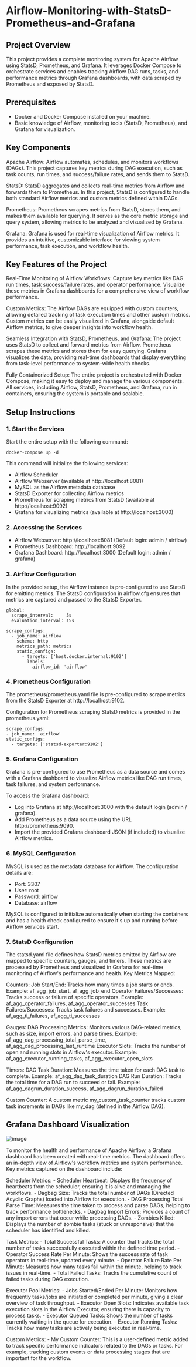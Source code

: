 # Airflow-Monitoring-with-StatsD-Prometheus-and-Grafana

## Project Overview

This project provides a complete monitoring system for Apache Airflow using StatsD, Prometheus, and Grafana. It leverages Docker Compose to orchestrate services and enables tracking Airflow DAG runs, tasks, and performance metrics through Grafana dashboards, with data scraped by Prometheus and exposed by StatsD.

## Prerequisites

- Docker and Docker Compose installed on your machine.
- Basic knowledge of Airflow, monitoring tools (StatsD, Prometheus), and Grafana for visualization.

## Key Components

  Apache Airflow:
      Airflow automates, schedules, and monitors workflows (DAGs). This project captures key metrics during DAG execution, such as task counts, run times, and success/failure rates, and sends them to StatsD.

  StatsD:
      StatsD aggregates and collects real-time metrics from Airflow and forwards them to Prometheus. In this project, StatsD is configured to handle both standard Airflow metrics and custom metrics defined within DAGs.

  Prometheus:
      Prometheus scrapes metrics from StatsD, stores them, and makes them available for querying. It serves as the core metric storage and query system, allowing metrics to be analyzed and visualized by Grafana.

  Grafana:
      Grafana is used for real-time visualization of Airflow metrics. It provides an intuitive, customizable interface for viewing system performance, task execution, and workflow health.

## Key Features of the Project

  Real-Time Monitoring of Airflow Workflows:
        Capture key metrics like DAG run times, task success/failure rates, and operator performance.
        Visualize these metrics in Grafana dashboards for a comprehensive view of workflow performance.

  Custom Metrics:
        The Airflow DAGs are equipped with custom counters, allowing detailed tracking of task execution times and other custom metrics.
        Custom metrics can be easily visualized in Grafana, alongside default Airflow metrics, to give deeper insights into workflow health.

  Seamless Integration with StatsD, Prometheus, and Grafana:
        The project uses StatsD to collect and forward metrics from Airflow.
        Prometheus scrapes these metrics and stores them for easy querying.
        Grafana visualizes the data, providing real-time dashboards that display everything from task-level performance to system-wide health checks.

  Fully Containerized Setup:
        The entire project is orchestrated with Docker Compose, making it easy to deploy and manage the various components.
        All services, including Airflow, StatsD, Prometheus, and Grafana, run in containers, ensuring the system is portable and scalable.

## Setup Instructions

### 1. Start the Services

  Start the entire setup with the following command:
    
    docker-compose up -d

  This command will initialize the following services:

  - Airflow Scheduler
  - Airflow Webserver (available at http://localhost:8081)
  - MySQL as the Airflow metadata database
  - StatsD Exporter for collecting Airflow metrics
  - Prometheus for scraping metrics from StatsD (available at http://localhost:9092)
  - Grafana for visualizing metrics (available at http://localhost:3000)

### 2. Accessing the Services

  - Airflow Webserver: http://localhost:8081 (Default login: admin / airflow)
  - Prometheus Dashboard: http://localhost:9092
  - Grafana Dashboard: http://localhost:3000 (Default login: admin / grafana)

### 3. Airflow Configuration

  In the provided setup, the Airflow instance is pre-configured to use StatsD for emitting metrics. The StatsD configuration in airflow.cfg ensures that metrics are captured and passed to the StatsD Exporter.

    global:
      scrape_interval:     5s
      evaluation_interval: 15s

    scrape_configs:
      - job_name: airflow
        scheme: http
        metrics_path: metrics
        static_configs:
          - targets: ['host.docker.internal:9102']
            labels:
              airflow_id: 'airflow'

### 4. Prometheus Configuration

  The prometheus/prometheus.yaml file is pre-configured to scrape metrics from the StatsD Exporter at http://localhost:9102.

  Configuration for Prometheus scraping StatsD metrics is provided in the prometheus.yaml:

    scrape_configs:
    - job_name: 'airflow'
    static_configs:
      - targets: ['statsd-exporter:9102']


### 5. Grafana Configuration

   Grafana is pre-configured to use Prometheus as a data source and comes with a Grafana dashboard to visualize Airflow metrics like DAG run times, task failures, and system performance.

   To access the Grafana dashboard:

  - Log into Grafana at http://localhost:3000 with the default login (admin / grafana).
  - Add Prometheus as a data source using the URL http://prometheus:9090.
  - Import the provided Grafana dashboard JSON (if included) to visualize Airflow metrics.

### 6. MySQL Configuration

  MySQL is used as the metadata database for Airflow. The configuration details are:

  - Port: 3307
  - User: root
  - Password: airflow
  - Database: airflow

  MySQL is configured to initialize automatically when starting the containers and has a health check configured to ensure it's up and running before Airflow services start.

### 7. StatsD Configuration

   The statsd.yaml file defines how StatsD metrics emitted by Airflow are mapped to specific counters, gauges, and timers. These metrics are processed by Prometheus and visualized in Grafana for real-time monitoring of Airflow's performance and health.
  Key Metrics Mapped:

  Counters:
      Job Start/End: Tracks how many times a job starts or ends.
          Example: af_agg_job_start, af_agg_job_end
      Operator Failures/Successes: Tracks success or failure of specific operators.
          Example: af_agg_operator_failures, af_agg_operator_successes
      Task Failures/Successes: Tracks task failures and successes.
          Example: af_agg_ti_failures, af_agg_ti_successes

  Gauges:
        DAG Processing Metrics: Monitors various DAG-related metrics, such as size, import errors, and parse times.
            Example: af_agg_dag_processing_total_parse_time, af_agg_dag_processing_last_runtime
        Executor Slots: Tracks the number of open and running slots in Airflow's executor.
            Example: af_agg_executor_running_tasks, af_agg_executor_open_slots

  Timers:
        DAG Task Duration: Measures the time taken for each DAG task to complete.
            Example: af_agg_dag_task_duration
        DAG Run Duration: Tracks the total time for a DAG run to succeed or fail.
            Example: af_agg_dagrun_duration_success, af_agg_dagrun_duration_failed

  Custom Counter:
        A custom metric my_custom_task_counter tracks custom task increments in DAGs like my_dag (defined in the Airflow DAG).


## Grafana Dashboard Visualization

![image](https://github.com/user-attachments/assets/99fe6fd8-2820-4394-8153-9eb9cec31217)

To monitor the health and performance of Apache Airflow, a Grafana dashboard has been created with real-time metrics. The dashboard offers an in-depth view of Airflow's workflow metrics and system performance. Key metrics captured on the dashboard include:

  Scheduler Metrics:
      - Scheduler Heartbeat: Displays the frequency of heartbeats from the scheduler, ensuring it is alive and managing the workflows.
      - Dagbag Size: Tracks the total number of DAGs (Directed Acyclic Graphs) loaded into Airflow for execution.
      - DAG Processing Total Parse Time: Measures the time taken to process and parse DAGs, helping to track performance bottlenecks.
      - Dagbag Import Errors: Provides a count of any import errors that occur while processing DAGs.
      - Zombies Killed: Displays the number of zombie tasks (stuck or unresponsive) that the scheduler has identified and killed.

  Task Metrics:
      - Total Successful Tasks: A counter that tracks the total number of tasks successfully executed within the defined time period.
      - Operator Success Rate Per Minute: Shows the success rate of task operators in real-time, updated every minute.
      - Operator Failure Rate Per Minute: Measures how many tasks fail within the minute, helping to track issues in real-time.
      - Total Failed Tasks: Tracks the cumulative count of failed tasks during DAG execution.

  Executor Pool Metrics:
      - Jobs Started/Ended Per Minute: Monitors how frequently tasks/jobs are initiated or completed per minute, giving a clear overview of task throughput.
      - Executor Open Slots: Indicates available task execution slots in the Airflow Executor, ensuring there is capacity to process tasks.
      - Executor Queued Tasks: Shows the number of tasks currently waiting in the queue for execution.
      - Executor Running Tasks: Tracks how many tasks are actively being executed in real-time.

  Custom Metrics:
      - My Custom Counter: This is a user-defined metric added to track specific performance indicators related to the DAGs or tasks. For example, tracking custom events or data processing stages that are important for the workflow.

